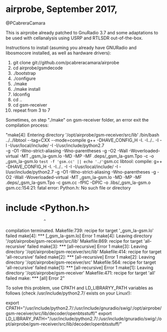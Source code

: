 # airprobe, September 2017,
@PCabreraCamara

This is airprobe already patched to GnuRadio 3.7 and some adaptations to be used with cellanalysis using USRP and RTLSDR out-of-the-box.

Instructions to install (asuming you already have GNURadio and libosmocore installed, as well as hardware drivers):

1) git clone git://github.com/pcabreracamara/airprobe
2) cd airprobe/gsmdecode
3) ./bootstrap
4) ./configure
5) ./make
6) ./make install
7) ldconfig
8) cd ..
9) cd gsm-receiver
10) repeat from 3 to 7

Sometimes, on step "./make" on gsm-receiver folder, an error exit the compilation process:

"make[4]: Entering directory '/opt/airprobe/gsm-receiver/src/lib'
/bin/bash ../../libtool  --tag=CXX   --mode=compile g++ -DHAVE_CONFIG_H
-I. -I../..  -I -I -I/usr/local/include/  -I -I/usr/include/python2.7   
-g -O1 -Wno-strict-aliasing -Wno-parentheses  -g -O2 -Wall
-Woverloaded-virtual -MT _gsm_la-gsm.lo -MD -MP -MF
.deps/_gsm_la-gsm.Tpo -c -o _gsm_la-gsm.lo `test -f 'gsm.cc' || echo
'./'`gsm.cc
libtool: compile:  g++ -DHAVE_CONFIG_H -I. -I../.. -I -I
-I/usr/local/include/ -I -I/usr/include/python2.7 -g -O1
-Wno-strict-aliasing -Wno-parentheses -g -O2 -Wall -Woverloaded-virtual
-MT _gsm_la-gsm.lo -MD -MP -MF .deps/_gsm_la-gsm.Tpo -c gsm.cc  -fPIC
-DPIC -o .libs/_gsm_la-gsm.o
gsm.cc:154:21: fatal error: Python.h: No such file or directory
 # include <Python.h>
                     ^
compilation terminated.
Makefile:739: recipe for target '_gsm_la-gsm.lo' failed
make[4]: *** [_gsm_la-gsm.lo] Error 1
make[4]: Leaving directory '/opt/airprobe/gsm-receiver/src/lib'
Makefile:869: recipe for target 'all-recursive' failed
make[3]: *** [all-recursive] Error 1
make[3]: Leaving directory '/opt/airprobe/gsm-receiver/src/lib'
Makefile:414: recipe for target 'all-recursive' failed
make[2]: *** [all-recursive] Error 1
make[2]: Leaving directory '/opt/airprobe/gsm-receiver/src'
Makefile:564: recipe for target 'all-recursive' failed
make[1]: *** [all-recursive] Error 1
make[1]: Leaving directory '/opt/airprobe/gsm-receiver'
Makefile:471: recipe for target 'all' failed
make: *** [all] Error 2"

To solve this problem, use CPATH and LD_LIBRARYY_PATH variables as follows (check /usr/include/python2.7/ exists on your Linux!):

export CPATH="/usr/include/python2.7/:/usr/include/gnuradio/swig/:/opt/airprobe/gsm-receiver/src/lib/decoder/openbtsstuff/"
export LD_LIBRARY_PATH="/usr/include/python2.7/:/usr/include/gnuradio/swig/:/opt/airprobe/gsm-receiver/src/lib/decoder/openbtsstuff/"
